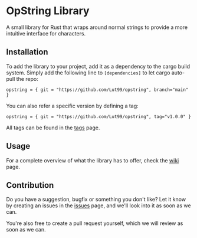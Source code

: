 # OpString Library
A small library for Rust that wraps around normal strings to provide a more intuitive interface for characters.

## Installation
To add the library to your project, add it as a dependency to the cargo build system. Simply add the following line to `[dependencies]` to let cargo auto-pull the repo:
```
opstring = { git = "https://github.com/Lut99/opstring", branch="main" }
```
You can also refer a specific version by defining a tag:
```
opstring = { git = "https://github.com/Lut99/opstring", tag="v1.0.0" }
```
All tags can be found in the [tags](https://github.com/Lut99/opstring/tags) page.

## Usage
For a complete overview of what the library has to offer, check the [wiki](https://github.com/Lut99/opstring/wiki) page.

## Contribution
Do you have a suggestion, bugfix or something you don't like? Let it know by creating an issues in the [issues](https://github.com/Lut99/opstring/issues) page, and we'll look into it as soon as we can.

You're also free to create a pull request yourself, which we will review as soon as we can.
